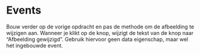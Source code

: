 # Events

Bouw verder op de vorige opdracht en pas de methode om de afbeelding te wijzigen aan. 
Wanneer je klikt op de knop, wijzigt de tekst van de knop naar “Afbeelding gewijzigd”. Gebruik hiervoor geen data eigenschap, maar wel het ingebouwde event.







